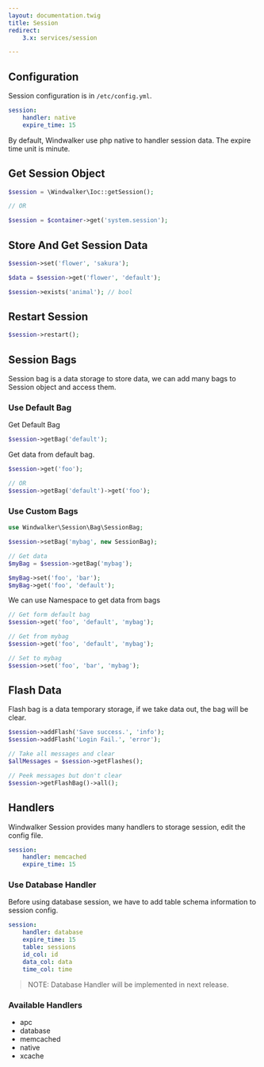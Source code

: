 ```yaml
---
layout: documentation.twig
title: Session
redirect:
    3.x: services/session

---
```


## Configuration

Session configuration is in `/etc/config.yml`.

``` yaml
session:
    handler: native
    expire_time: 15
```

By default, Windwalker use php native to handler session data. The expire time unit is minute.

## Get Session Object

``` php
$session = \Windwalker\Ioc::getSession();

// OR

$session = $container->get('system.session');
```

## Store And Get Session Data

``` php
$session->set('flower', 'sakura');

$data = $session->get('flower', 'default');

$session->exists('animal'); // bool
```

## Restart Session

``` php
$session->restart();
```

## Session Bags

Session bag is a data storage to store data, we can add many bags to Session object and access them.

### Use Default Bag

Get Default Bag

``` php
$session->getBag('default');
```

Get data from default bag.

``` php
$session->get('foo');

// OR
$session->getBag('default')->get('foo');
```

### Use Custom Bags

``` php
use Windwalker\Session\Bag\SessionBag;

$session->setBag('mybag', new SessionBag);

// Get data
$myBag = $session->getBag('mybag');

$myBag->set('foo', 'bar');
$myBag->get('foo', 'default');
```

We can use Namespace to get data from bags

``` php
// Get form default bag
$session->get('foo', 'default', 'mybag');

// Get from mybag
$session->get('foo', 'default', 'mybag');

// Set to mybag
$session->set('foo', 'bar', 'mybag');
```

## Flash Data

Flash bag is a data temporary storage, if we take data out, the bag will be clear.

``` php
$session->addFlash('Save success.', 'info');
$session->addFlash('Login Fail.', 'error');

// Take all messages and clear
$allMessages = $session->getFlashes();

// Peek messages but don't clear
$session->getFlashBag()->all();
```

## Handlers

Windwalker Session provides many handlers to storage session, edit the config file.

``` yaml
session:
    handler: memcached
    expire_time: 15
```

### Use Database Handler

Before using database session, we have to add table schema information to session config.

``` yaml
session:
    handler: database
    expire_time: 15
    table: sessions
    id_col: id
    data_col: data
    time_col: time
```

> NOTE: Database Handler will be implemented in next release.

### Available Handlers

- apc
- database
- memcached
- native
- xcache
